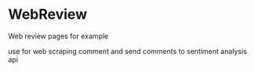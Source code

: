 # WebReview
Web review pages for example

use for web scraping comment and send comments to sentiment analysis api
